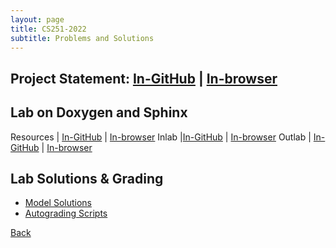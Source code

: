 ```yaml
---
layout: page
title: CS251-2022
subtitle: Problems and Solutions
---
```


## Project Statement: [In-GitHub](https://github.com/sarthakmittal92/sarthakmittal92.github.io/blob/main/assistantships/cs251-2022/project.pdf) | [In-browser](https://docs.google.com/viewer?url=https://sarthakmittal92.github.io/assistantships/cs251-2022/project.pdf)

## Lab on Doxygen and Sphinx

Resources | [In-GitHub](https://github.com/sarthakmittal92/sarthakmittal92.github.io/blob/main/assistantships/cs251-2022/resources.pdf) | [In-browser](https://docs.google.com/viewer?url=https://sarthakmittal92.github.io/assistantships/cs251-2022/resources.pdf)
Inlab |[In-GitHub](https://github.com/sarthakmittal92/sarthakmittal92.github.io/blob/main/assistantships/cs251-2022/inlab6.pdf) | [In-browser](https://docs.google.com/viewer?url=https://sarthakmittal92.github.io/assistantships/cs251-2022/inlab6.pdf)
Outlab | [In-GitHub](https://github.com/sarthakmittal92/sarthakmittal92.github.io/blob/main/assistantships/cs251-2022/outlab6.pdf) | [In-browser](https://docs.google.com/viewer?url=https://sarthakmittal92.github.io/assistantships/cs251-2022/outlab6.pdf)

## Lab Solutions & Grading
- [Model Solutions](https://github.com/sarthakmittal92/sarthakmittal92.github.io/assistantships/cs251-2022/solutions/)
- [Autograding Scripts](https://github.com/sarthakmittal92/sarthakmittal92.github.io/assistantships/cs251-2022/autograding/)

[Back](..)